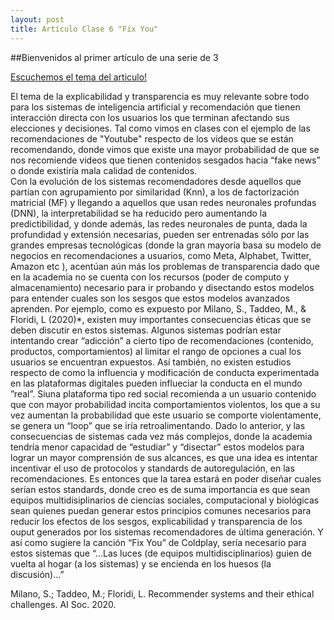 ```yaml
---
layout: post
title: Artículo Clase 6 "Fix You" 
---
```


##Bienvenidos al primer artículo de una serie de 3

[Escuchemos el tema del articulo!](https://music.youtube.com/search?q=fix+you+with+lyrics)

El tema de la explicabilidad y transparencia es muy relevante sobre todo para los sistemas de inteligencia artificial y recomendación que tienen interacción directa con los usuarios los que terminan afectando sus elecciones y decisiones. Tal como vimos en clases con el ejemplo de las recomendaciones de "Youtube" respecto de los videos que se están recomendando, donde vimos que existe una mayor probabilidad de que se nos recomiende videos que tienen contenidos sesgados hacia “fake news” o donde existiría mala calidad de contenidos.   
Con la evolución de los sistemas recomendadores desde aquellos que partían con agrupamiento por similaridad (Knn), a los de factorización matricial (MF) y llegando a aquellos que usan redes neuronales profundas (DNN), la interpretabilidad se ha reducido pero aumentando la predictibilidad, y donde además, las redes neuronales de punta, dada la profundidad y extensión necesarias, pueden ser entrenadas sólo por las grandes empresas tecnológicas (donde la gran mayoría basa su modelo de negocios en recomendaciones a usuarios, como Meta, Alphabet, Twitter, Amazon etc ), acentúan aún más los problemas de  transparencia dado que en la academia no se cuenta con los recursos (poder de computo y almacenamiento) necesario para ir probando y disectando estos modelos para entender cuales son los sesgos que estos  modelos avanzados aprenden. 
Por ejemplo, como es expuesto por Milano, S., Taddeo, M., & Floridi, L (2020)*, existen muy importantes consecuencias éticas que se deben discutir en estos sistemas. Algunos sistemas podrían estar intentando crear “adicción” a cierto tipo de recomendaciones (contenido, productos, comportamientos) al limitar el rango de opciones a cual los usuarios se encuentran expuestos. Así también, no existen estudios respecto de como la influencia y modificación de conducta experimentada en las plataformas digitales pueden influeciar la conducta en el mundo ”real”. Siuna plataforma tipo red social recomienda a un usuario contenido que con mayor probabilidad incita comportamientos violentos, los que a su vez aumentan la probabilidad que este usuario se comporte violentamente, se genera un “loop” que se iría retroalimentando. 
Dado lo anterior, y las consecuencias de sistemas cada vez más complejos, donde la academia tendría menor capacidad de “estudiar” y “disectar” estos modelos para lograr un mayor comprensión de sus alcances, es que una idea es intentar incentivar el uso de protocolos y standards de autoregulación, en las recomendaciones. 
Es entonces que la tarea estará en poder diseñar cuales serían estos standards, donde  creo es de suma importancia es que sean equipos multidisiplinarios de ciencias sociales, computacional y biológicas sean quienes puedan generar estos principios comunes necesarios para reducir los efectos de los sesgos, explicabilidad y transparencia de los ouput generados por los sistemas recomendadores de última generación.  Y así como sugiere la canción “Fix You” de Coldplay,  sería necesario para estos sistemas que  “...Las luces (de equipos multidisciplinarios) guien de vuelta al hogar (a los sistemas) y se encienda en los huesos (la discusión)…”

Milano, S.; Taddeo, M.; Floridi, L. Recommender systems and their ethical challenges. AI Soc. 2020.
